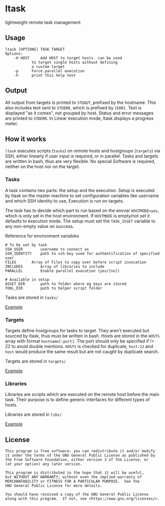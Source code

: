 # ltask

lightweight remote task management

## Usage

    ltask [OPTIONS] TASK TARGET
    Options:
    	-H HOST		Add HOST to target hosts. can be used
    			to target single hosts without defining
    			a custom target
    	-p		Force parallel execution
    	-h		print this help text
## Output

All output from targets is printed to `STDOUT`, prefixed by the hostname.
This also includes text sent to `STDERR`, which is prefixed by `[ERR]`.
Text is displayed "as it comes", not grouped by host.
Status and error messages are printed to `STDERR`.
In Linear execution mode, ltask displays a progress meter.

## How it works

`ltask` executes scripts (`tasks`) on remote hosts and hostgroups (`targets`) via SSH,
either linearly if user input is required, or in parallel.
Tasks and targets are written in bash, thus are very flexible.
No special Software is required, neither on the host nor on the target.

### Tasks

A task contains two parts: the setup and the execution.
Setup is executed by ltask on the master machine to set configuration variables like username and which SSH identity to use,
Execution is run on targets.

The task has to decide which part to run based on the envvar `HOSTMODE=yes`, which is only set in the host environment.
If `HOSTMODE` is empty/not set it defaults to execution mode.
The setup must set the `TASK_ISSET` variable to any non-empty value on success.

Reference for environment variables

    # To be set by task
    SSH_USER		username to connect as
    SSH_IDENTITY	path to ssh-key used for authentification of specified user
    FILES		Array of Files to copy over before script invocation
    INCLUDES		Array of libraries to include
    PARALLEL		Enable parallel execution (yes/[no])
    
    # Available in setup
    ASSET_DIR		path to folder where eg keys are stored
    TOOL_DIR		path to helper script folder

Tasks are stored in `tasks/`

[Example](tasks/example)

### Targets

Targets define hostgroups for tasks to target.
They aren't executed but sourced by ltask, thus must be written in bash.
Hosts are stored in the `HOSTS` array with format `hostname[:port]`.
The port should only be specified if != 22 to avoid double mentions.
`HOSTS` is checked for duplicate, `host:22` and `host` would produce the same result but are not caught by duplicate search.

Targets are stored in `targets/`

[Example](targets/example)

### Libraries

Libraries are scripts which are executed on the remote host before the main task.
Their purpose is to define generic interfaces for different types of hosts.

Libraries are stored in `libs/`

[Example](libs/pkgmanager)

## License

    This program is free software: you can redistribute it and/or modify
    it under the terms of the GNU General Public License as published by
    the Free Software Foundation, either version 3 of the License, or
    (at your option) any later version.

    This program is distributed in the hope that it will be useful,
    but WITHOUT ANY WARRANTY; without even the implied warranty of
    MERCHANTABILITY or FITNESS FOR A PARTICULAR PURPOSE.  See the
    GNU General Public License for more details.

    You should have received a copy of the GNU General Public License
    along with this program.  If not, see <https://www.gnu.org/licenses/>.

